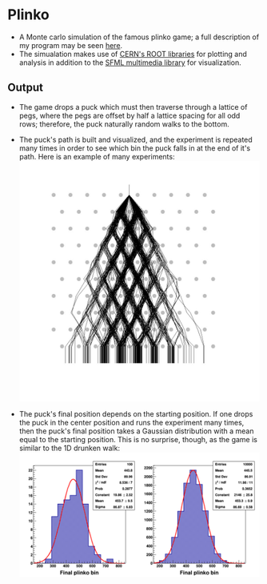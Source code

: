 # Plinko
* A Monte carlo simulation of the famous plinko game; a full description of my program may be 
seen <a href="https://freddyox.github.io/blog/plinko/">here</a>.
* The simualation makes use of <a href="https://root.cern.ch/download/root_v6.14.04.source.tar.gz">CERN's ROOT libraries</a> 
for plotting and analysis in addition to the <a href="https://www.sfml-dev.org/">SFML multimedia library</a> for visualization. 

## Output
* The game drops a puck which must then traverse through a lattice of pegs, where the pegs are offset by half a lattice spacing
for all odd rows; therefore, the puck naturally random walks to the bottom. 
* The puck's path is built and visualized, and the experiment is repeated many times in order to see which bin the puck falls in 
at the end of it's path. Here is an example of many experiments:
![plinko](https://github.com/freddyox/plinko/blob/master/output/ssplinko_nsim_350.jpg)

* The puck's final position depends on the starting position. If one drops the puck in the center position and runs the experiment
many times, then the puck's final position takes a Gaussian distribution with a mean equal to the starting position. This is no
surprise, though, as the game is similar to the 1D drunken walk:
![distro](https://github.com/freddyox/plinko/blob/master/output/pinko_results.png)
